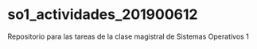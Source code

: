 # so1_actividades_201900612
Repositorio para las tareas de la clase magistral de Sistemas Operativos 1
